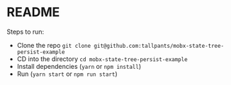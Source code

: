 # README

Steps to run:

- Clone the repo `git clone git@github.com:tallpants/mobx-state-tree-persist-example`
- CD into the directory `cd mobx-state-tree-persist-example`
- Install dependencies (`yarn` or `npm install`)
- Run (`yarn start` or `npm run start`)
